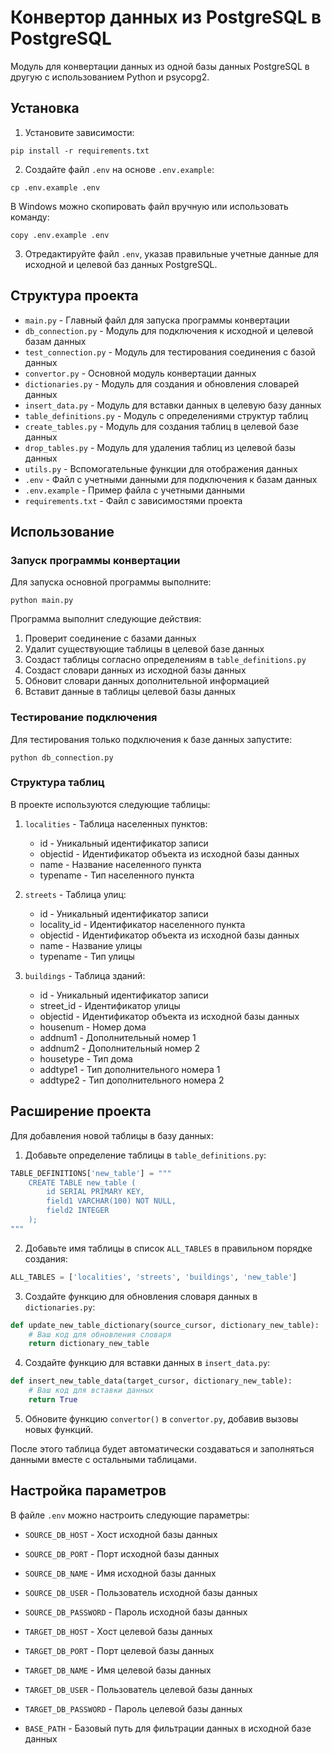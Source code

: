 # Конвертор данных из PostgreSQL в PostgreSQL

Модуль для конвертации данных из одной базы данных PostgreSQL в другую с использованием Python и psycopg2.

## Установка

1. Установите зависимости:
```
pip install -r requirements.txt
```

2. Создайте файл `.env` на основе `.env.example`:
```
cp .env.example .env
```
В Windows можно скопировать файл вручную или использовать команду:
```
copy .env.example .env
```

3. Отредактируйте файл `.env`, указав правильные учетные данные для исходной и целевой баз данных PostgreSQL.

## Структура проекта

- `main.py` - Главный файл для запуска программы конвертации
- `db_connection.py` - Модуль для подключения к исходной и целевой базам данных
- `test_connection.py` - Модуль для тестирования соединения с базой данных
- `convertor.py` - Основной модуль конвертации данных
- `dictionaries.py` - Модуль для создания и обновления словарей данных
- `insert_data.py` - Модуль для вставки данных в целевую базу данных
- `table_definitions.py` - Модуль с определениями структур таблиц
- `create_tables.py` - Модуль для создания таблиц в целевой базе данных
- `drop_tables.py` - Модуль для удаления таблиц из целевой базы данных
- `utils.py` - Вспомогательные функции для отображения данных
- `.env` - Файл с учетными данными для подключения к базам данных
- `.env.example` - Пример файла с учетными данными
- `requirements.txt` - Файл с зависимостями проекта

## Использование

### Запуск программы конвертации

Для запуска основной программы выполните:
```
python main.py
```

Программа выполнит следующие действия:
1. Проверит соединение с базами данных
2. Удалит существующие таблицы в целевой базе данных
3. Создаст таблицы согласно определениям в `table_definitions.py`
4. Создаст словари данных из исходной базы данных
5. Обновит словари данных дополнительной информацией
6. Вставит данные в таблицы целевой базы данных

### Тестирование подключения

Для тестирования только подключения к базе данных запустите:
```
python db_connection.py
```

### Структура таблиц

В проекте используются следующие таблицы:

1. `localities` - Таблица населенных пунктов:
   - id - Уникальный идентификатор записи
   - objectid - Идентификатор объекта из исходной базы данных
   - name - Название населенного пункта
   - typename - Тип населенного пункта

2. `streets` - Таблица улиц:
   - id - Уникальный идентификатор записи
   - locality_id - Идентификатор населенного пункта
   - objectid - Идентификатор объекта из исходной базы данных
   - name - Название улицы
   - typename - Тип улицы

3. `buildings` - Таблица зданий:
   - id - Уникальный идентификатор записи
   - street_id - Идентификатор улицы
   - objectid - Идентификатор объекта из исходной базы данных
   - housenum - Номер дома
   - addnum1 - Дополнительный номер 1
   - addnum2 - Дополнительный номер 2
   - housetype - Тип дома
   - addtype1 - Тип дополнительного номера 1
   - addtype2 - Тип дополнительного номера 2

## Расширение проекта

Для добавления новой таблицы в базу данных:

1. Добавьте определение таблицы в `table_definitions.py`:
```python
TABLE_DEFINITIONS['new_table'] = """
    CREATE TABLE new_table (
        id SERIAL PRIMARY KEY,
        field1 VARCHAR(100) NOT NULL,
        field2 INTEGER
    );
"""
```

2. Добавьте имя таблицы в список `ALL_TABLES` в правильном порядке создания:
```python
ALL_TABLES = ['localities', 'streets', 'buildings', 'new_table']
```

3. Создайте функцию для обновления словаря данных в `dictionaries.py`:
```python
def update_new_table_dictionary(source_cursor, dictionary_new_table):
    # Ваш код для обновления словаря
    return dictionary_new_table
```

4. Создайте функцию для вставки данных в `insert_data.py`:
```python
def insert_new_table_data(target_cursor, dictionary_new_table):
    # Ваш код для вставки данных
    return True
```

5. Обновите функцию `convertor()` в `convertor.py`, добавив вызовы новых функций.

После этого таблица будет автоматически создаваться и заполняться данными вместе с остальными таблицами.

## Настройка параметров

В файле `.env` можно настроить следующие параметры:

- `SOURCE_DB_HOST` - Хост исходной базы данных
- `SOURCE_DB_PORT` - Порт исходной базы данных
- `SOURCE_DB_NAME` - Имя исходной базы данных
- `SOURCE_DB_USER` - Пользователь исходной базы данных
- `SOURCE_DB_PASSWORD` - Пароль исходной базы данных

- `TARGET_DB_HOST` - Хост целевой базы данных
- `TARGET_DB_PORT` - Порт целевой базы данных
- `TARGET_DB_NAME` - Имя целевой базы данных
- `TARGET_DB_USER` - Пользователь целевой базы данных
- `TARGET_DB_PASSWORD` - Пароль целевой базы данных

- `BASE_PATH` - Базовый путь для фильтрации данных в исходной базе данных 